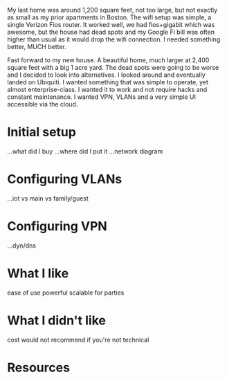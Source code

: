 My last home was around 1,200 square feet, not too large, but not exactly as small as my prior apartments in Boston. The wifi setup was simple, a single Verizon Fios router. It worked well, we had fios+gigabit which was awesome, but the house had dead spots and my Google Fi bill was often higher than usual as it would drop the wifi connection. I needed something better, MUCH better.

Fast forward to my new house. A beautiful home, much larger at 2,400 square feet with a big 1 acre yard. The dead spots were going to be worse and I decided to look into alternatives. I looked around and eventually landed on Ubiquiti. I wanted something that was simple to operate, yet almost enterprise-class. I wanted it to work and not require hacks and constant maintenance. I wanted VPN, VLANs and a very simple UI accessible via the cloud.

# Initial setup

...what did I buy
...where did I put it
...network diagram

# Configuring VLANs

...iot vs main vs family/guest

# Configuring VPN

...dyn/dns

# What I like

ease of use
powerful
scalable for parties

# What I didn't like

cost
would not recommend if you're not technical

# Resources
